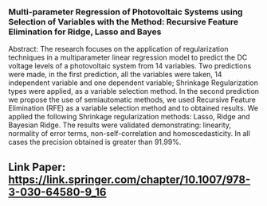 ### Multi-parameter Regression of Photovoltaic Systems using Selection of Variables with the Method: Recursive Feature Elimination for Ridge, Lasso and Bayes
Abstract: The research focuses on the application of regularization techniques in a multiparameter linear regression model to predict the DC voltage levels of a photovoltaic system from 14 variables. Two predictions were made, in the first prediction, all the variables were taken, 14 independent variable and one dependent variable; Shrinkage Regularization types were applied, as a variable selection method. In the second prediction we propose the use of semiautomatic methods, we used Recursive Feature Elimination (RFE) as a variable selection method and to obtained results. We applied the following Shrinkage regularization methods: Lasso, Ridge and Bayesian Ridge.
The results were validated demonstrating: linearity, normality of error terms, non-self-correlation and homoscedasticity. In all cases the precision obtained is greater than 91.99%.
## Link Paper: https://link.springer.com/chapter/10.1007/978-3-030-64580-9_16
